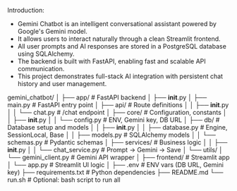 Introduction:

- Gemini Chatbot is an intelligent conversational assistant powered by Google's Gemini model.
- It allows users to interact naturally through a clean Streamlit frontend.
- All user prompts and AI responses are stored in a PostgreSQL database using SQLAlchemy.
- The backend is built with FastAPI, enabling fast and scalable API communication.
- This project demonstrates full-stack AI integration with persistent chat history and user management.


gemini_chatbot/
│
├── app/                          # FastAPI backend
│   ├── __init__.py
│   ├── main.py                   # FastAPI entry point
│   ├── api/                      # Route definitions
│   │   ├── __init__.py
│   │   └── chat.py               # /chat endpoint
│   ├── core/                     # Configuration, constants
│   │   ├── __init__.py
│   │   └── config.py             # ENV, Gemini key, DB URL
│   ├── db/                       # Database setup and models
│   │   ├── __init__.py
│   │   ├── database.py           # Engine, SessionLocal, Base
│   │   ├── models.py             # SQLAlchemy models
│   │   └── schemas.py            # Pydantic schemas
│   ├── services/                 # Business logic
│   │   ├── __init__.py
│   │   └── chat_service.py       # Prompt → Gemini → Save
│   └── utils/
│       └── gemini_client.py      # Gemini API wrapper
│
├── frontend/                     # Streamlit app
│   └── app.py                    # Streamlit UI logic
│
├── .env                          # ENV vars (DB URL, Gemini key)
├── requirements.txt              # Python dependencies
├── README.md
└── run.sh                        # Optional: bash script to run all
